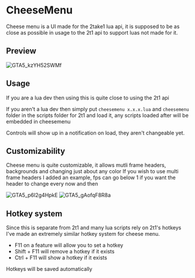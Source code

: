 # CheeseMenu
Cheese menu is a UI made for the 2take1 lua api, it is supposed to be as close as possible in usage to the 2t1 api to support luas not made for it.

## Preview
![GTA5_kzYH52SWMf](https://user-images.githubusercontent.com/71855034/176974636-6d80196e-fd48-47d6-8767-f18206ce5b81.png)

## Usage
If you are a lua dev then using this is quite close to using the 2t1 api

If you aren't a lua dev then simply put `cheesemenu x.x.x.lua` and `cheesemenu` folder in the scripts folder for 2t1 and load it, any scripts loaded after will be embedded in cheesemenu

Controls will show up in a notification on load, they aren't changeable yet.

## Customizability
Cheese menu is quite customizable, it allows mutli frame headers, backgrounds and changing just about any color
If you wish to use multi frame headers I added an example, fps can go below 1 if you want the header to change every now and then


![GTA5_p6I2g4HpkE](https://user-images.githubusercontent.com/71855034/176974874-7b72c742-fdbc-4cb9-a7b3-3fa0f9efd431.png)
![GTA5_gAofqF8R8a](https://user-images.githubusercontent.com/71855034/176974877-9fc5c686-910d-4448-966c-2670bf4fa8ee.png)

## Hotkey system
Since this is separate from 2t1 and many lua scripts rely on 2t1's hotkeys I've made an extremely similar hotkey system for cheese menu.
- F11 on a feature will allow you to set a hotkey
- Shift + F11 will remove a hotkey if it exists
- Ctrl + F11 will show a hotkey if it exists

Hotkeys will be saved automatically
